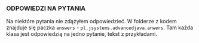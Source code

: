 ### ODPOWIEDZI NA PYTANIA

Na niektóre pytania nie zdążyłem odpowiedzieć. 
W folderze z kodem znajduje się paczka `answers` - 
`pl.jsystems.advancedjava.anwers`.
Tam każda klasa jest odpowiedzią na jedno pytanie, tekst z przykładami.
